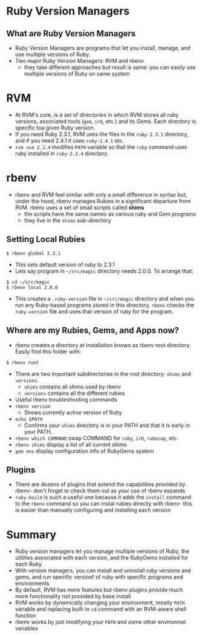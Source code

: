 # Ruby Version Managers

## What are Ruby Version Managers
- Ruby Version Managers are programs that let you install, manage, and use multiple versions of Ruby.
- Two major Ruby Version Managers: RVM and rbenv
  - they take different approaches but result is same: you can easily use multiple versions of Ruby on same system

# RVM
- At RVM's core, is a set of directories in which RVM stores all ruby versions, associated tools (`gem`, `irb`, etc.) and its Gems.  Each directory is specific toa given Ruby version.
- If you need Ruby 2.3.1, RVM uses the files in the `ruby-2.3.1` directory, and if you need 2.4.1 it uses `ruby-2.4.1` etc.
- `rvm use 2.2.4` modifies `PATH` variable so that the `ruby` command uses ruby installed in `ruby-2.2.4` directory.

# rbenv
- rbenv and RVM feel similar with only a small difference in syntax but, under the hood, rbenv manages Rubies in a significant departure from RVM.  rbenv uses a set of small scripts called **shims**
  - the scripts have the same names as various ruby and Gem programs
  - they live in the `shims` sub-directory

## Setting Local Rubies
```console
$ rbenv global 2.3.1
```
- This sets default version of ruby to 2.3.1
- Lets say program in `~/src/magic` directory needs 2.0.0. To arrange that:
```console
$ cd ~/src/magic
$ rbenv local 2.0.0
```
- This creates a `.ruby-version` file in `~/src/magic` directory and when you run any Ruby-based programs stored in this directory, `rbenv` checks the `ruby-version` file and uses that version of ruby for the program.

## Where are my Rubies, Gems, and Apps now?
- rbenv creates a directory at installation known as rbenv root directory.  Easily find this folder with:
```console
$ rbenv root
```
- There are two important subdirectories in the root directory: `shims` and `versions`. 
  - `shims` contains all shims used by rbenv
  - `versions` contains all the different rubies
- Useful rbenv troubleshooting commands
- `rbenv version`
  - Shows currently active version of Ruby
- `echo $PATH`
  - Confirms your `shims` directory is in your PATH and that it is early in your PATH.
- `rbenv which COMMAND` swap COMMAND for `ruby`, `irb`, `rubocop`, etc.
- `rbenv shims` display a list of all current shims
- `gem env` display configuration info of RubyGems system

## Plugins
- There are dozens of plugins that extend the capabilities provided by rbenv- don't forget to check them out as your use of rbenv expands
- `ruby-build` is such a useful one because it adds the `install` command to the `rbenv` command so you can instal rubies directly with rbenv- this is easier than manually configuring and installing each version

# Summary
- Ruby version managers let you manage multiple versions of Ruby, the utilities associated with each version, and the RubyGems installed for each Ruby
- With version managers, you can install and uninstall ruby versions and gems, and run specific versionf of ruby with specific programs and environments
- By default, RVM has more features but rbenv plugins provide much more functionality not provided by base install
- RVM works by dynamically changing your environment, mostly `PATH` variable and replacing built-in `cd` command with an RVM-aware shell function
- rbenv works by just modifying your `PATH` and osme other environmet variables